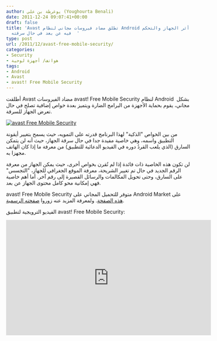 ```yaml
---
author: يوغرطة بن علي (Youghourta Benali)
date: 2011-12-24 09:07:41+00:00
draft: false
title: 'Avast تطلق مضاد فيروسات مجاني لنظام Android يسمح بتقفي أثر الجهاز والتحكم
  فيه عن بعد في حال سرقته  '
type: post
url: /2011/12/avast-free-mobile-security/
categories:
- Security
- هواتف/ أجهزة لوحية
tags:
- Android
- Avast
- avast! Free Mobile Security
---
```


أطلقت Avast مضاد الفيروسات avast! Free Mobile Security لنظام Android  بشكل مجاني، يقوم بحماية الأجهزة من البرامج الضارة ويتميز بعدة خواص إضافية تصلح في حال تعرض الجهاز للسرقة.




[![avast Free Mobile Security](http://www.it-scoop.com/wp-content/uploads/2011/12/avast-Free-Mobile-Security.png)
](http://www.it-scoop.com/wp-content/uploads/2011/12/avast-Free-Mobile-Security.png)




من بين الخواص "الذكية" لهذا البرنامج قدرته على التمويه، حيث يسمح بتغيير أيقونة التطبيق واسمه، وهي خاصية مفيدة جدا في حال سرقة الجهاز، حيث أنه لن يتمكن السارق (الذي يلعب القردُ دوره في الفيديو الدعائية للتطبيق) من معرفة ما إذا كان الهاتف مجهزا به.




لن تكون هذه الخاصية ذات فائدة إذا لم تُقرن بخواص أخرى، حيث يمكن الجهاز من معرفة الرقم الجديد في حال تم تغيير الشريحة، معرفة الموقع الجغرافي للجهاز، "التجسس" على السارق، وحتى تحويل المكالمات والرسائل القصيرة إلى رقم آخر. أما أهم خاصية فهي إمكانية محو كامل محتوى الجهاز عن بعد.




avast! Free Mobile Security متوفر للتحميل المجاني على Android Market على [هذه الصفحة](https://market.android.com/details?id=com.avast.android.mobilesecurity). ولمعرفة المزيد عنه زوروا [صفحته الرسمية](http://www.avast.com/free-mobile-security).




الفيديو الترويجية لتطبيق avast! Free Mobile Security:




<!-- more -->




<iframe src="http://www.youtube.com/embed/sVzou1P68I8" height="315" frameborder="0" width="560"></iframe>
